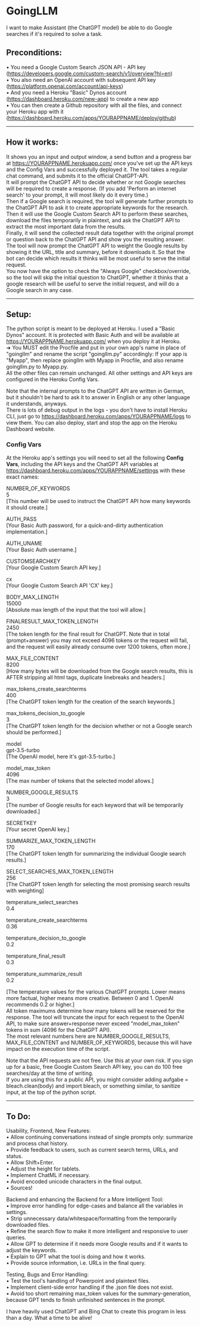 # GoingLLM
I want to make Assistant (the ChatGPT model) be able to do Google searches if it's required to solve a task.

## Preconditions:

• You need a Google Custom Search JSON API - API key (https://developers.google.com/custom-search/v1/overview?hl=en)  
• You also need an OpenAI account with subsequent API key (https://platform.openai.com/account/api-keys)  
• And you need a Heroku "Basic" Dynos account (https://dashboard.heroku.com/new-app) to create a new app  
• You can then create a Github repository with all the files, and connect your Heroku app with it (https://dashboard.heroku.com/apps/YOURAPPNAME/deploy/github)

-----
## How it works:

It shows you an input and output window, a send button and a progress bar at https://YOURAPPNAME.herokuapp.com/ once you've set up the API keys and the Config Vars and successfully deployed it.
The tool takes a regular chat command, and submits it to the official ChatGPT-API.  
It will prompt the ChatGPT API to decide whether or not Google searches will be required to create a response. (If you add 'Perform an internet search' to your prompt, it will most likely do it every time.)  
Then if a Google search is required, the tool will generate further prompts to the ChatGPT API to ask it to create appropriate keywords for the research.  
Then it will use the Google Custom Search API to perform these searches, download the files temporarily in plaintext, and ask the ChatGPT API to extract the most important data from the results.  
Finally, it will send the collected result data together with the original prompt or question back to the ChatGPT API and show you the resulting answer.  
The tool will now prompt the ChatGPT API to weight the Google results by showing it the URL, title and summary, before it downloads it. So that the bot can decide which results it thinks will be most useful to serve the initial request.  
You now have the option to check the "Always Google" checkbox/override, so the tool will skip the initial question to ChatGPT, whether it thinks that a google research will be useful to serve the initial request, and will do a Google search in any case.

-----
## Setup:

The python script is meant to be deployed at Heroku. I used a "Basic Dynos" account.
It is protected with Basic Auth and will be available at https://YOURAPPNAME.herokuapp.com/ when you deploy it at Heroku.  
➔ You MUST edit the Procfile and put in your own app's name in place of "goingllm" and rename the script "goingllm.py" accordingly: If your app is "Myapp", then replace goingllm with Myapp in Procfile, and also rename goingllm.py to Myapp.py.  
All the other files can remain unchanged. All other settings and API keys are configured in the Heroku Config Vars.

Note that the internal prompts to the ChatGPT API are written in German, but it shouldn't be hard to ask it to answer in English or any other language it understands, anyways.  
There is lots of debug output in the logs - you don't have to install Heroku CLI, just go to https://dashboard.heroku.com/apps/YOURAPPNAME/logs to view them. You can also deploy, start and stop the app on the Heroku Dashboard website.

### Config Vars

At the Heroku app's settings you will need to set all the following **Config Vars**, including the API keys and the ChatGPT API variables at https://dashboard.heroku.com/apps/YOURAPPNAME/settings with these exact names:

NUMBER_OF_KEYWORDS  
5  
[This number will be used to instruct the ChatGPT API how many keywords it should create.]


AUTH_PASS  
[Your Basic Auth password, for a quick-and-dirty authentication implementation.]

AUTH_UNAME  
[Your Basic Auth username.]

CUSTOMSEARCHKEY  
[Your Google Custom Search API key.]

cx  
[Your Google Custom Search API 'CX' key.]

BODY_MAX_LENGTH  
15000  
[Absolute max length of the input that the tool will allow.]

FINALRESULT_MAX_TOKEN_LENGTH  
2450  
[The token length for the final result for ChatGPT. Note that in total (prompt+answer) you may not exceed 4096 tokens or the request will fail, and the request will easily already consume over 1200 tokens, often more.]

MAX_FILE_CONTENT  
8200  
[How many bytes will be downloaded from the Google search results, this is AFTER stripping all html tags, duplicate linebreaks and headers.]

max_tokens_create_searchterms  
400  
[The ChatGPT token length for the creation of the search keywords.]

max_tokens_decision_to_google  
3  
[The ChatGPT token length for the decision whether or not a Google search should be performed.]

model  
gpt-3.5-turbo  
[The OpenAI model, here it's gpt-3.5-turbo.]

model_max_token  
4096  
[The max number of tokens that the selected model allows.]

NUMBER_GOOGLE_RESULTS  
3  
[The number of Google results for each keyword that will be temporarily downloaded.]

SECRETKEY  
[Your secret OpenAI key.]

SUMMARIZE_MAX_TOKEN_LENGTH  
170  
[The ChatGPT token length for summarizing the individual Google search results.]

SELECT_SEARCHES_MAX_TOKEN_LENGTH  
256  
[The ChatGPT token length for selecting the most promising search results with weighting]

temperature_select_searches  
0.4

temperature_create_searchterms  
0.36

temperature_decision_to_google  
0.2

temperature_final_result  
0.3

temperature_summarize_result  
0.2

[The temperature values for the various ChatGPT prompts. Lower means more factual, higher means more creative. Between 0 and 1. OpenAI recommends 0.2 or higher.]  
All token maximums determine how many tokens will be reserved for the response. The tool will truncate the input for each request to the OpenAI API, to make sure answer+response never exceed "model_max_token" tokens in sum (4096 for the ChatGPT API).  
The most relevant numbers here are NUMBER_GOOGLE_RESULTS, MAX_FILE_CONTENT and NUMBER_OF_KEYWORDS, because this will have impact on the execution time of the script.

Note that the API requests are not free. Use this at your own risk. If you sign up for a basic, free Google Custom Search API key, you can do 100 free searches/day at the time of writing.  
If you are using this for a public API, you might consider adding aufgabe = bleach.clean(body) and import bleach, or something similar, to sanitize input, at the top of the python script.

-----
## To Do:

Usability, Frontend, New Features:  
• Allow continuing conversations instead of single prompts only: summarize and process chat history.  
• Provide feedback to users, such as current search terms, URLs, and status.  
• Allow Shift+Enter.  
• Adjust the height for tablets.  
• Implement ChatML if necessary.  
• Avoid encoded unicode characters in the final output.  
• Sources!

Backend and enhancing the Backend for a More Intelligent Tool:  
• Improve error handling for edge-cases and balance all the variables in settings.  
• Strip unnecessary data/whitespace/formatting from the temporarily downloaded files.  
• Refine the search flow to make it more intelligent and responsive to user queries.  
• Allow GPT to determine if it needs more Google results and if it wants to adjust the keywords.  
• Explain to GPT what the tool is doing and how it works.  
• Provide source information, i.e. URLs in the final query.

Testing, Bugs and Error Handling:  
• Test the tool's handling of Powerpoint and plaintext files.  
• Implement client-side error handling if the .json file does not exist.  
• Avoid too short remaining max_token values for the summary-generation, because GPT tends to finish unfinished sentences in the prompt.


I have heavily used ChatGPT and Bing Chat to create this program in less than a day. What a time to be alive!